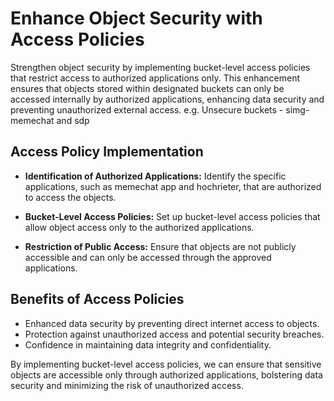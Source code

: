 # Enhance Object Security with Access Policies

Strengthen object security by implementing bucket-level access policies that restrict access to authorized applications only. This enhancement ensures that objects stored within designated buckets can only be accessed internally by authorized applications, enhancing data security and preventing unauthorized external access.
e.g. Unsecure buckets - simg-memechat and sdp

## Access Policy Implementation

- **Identification of Authorized Applications:** Identify the specific applications, such as memechat app and hochrieter, that are authorized to access the objects.

- **Bucket-Level Access Policies:** Set up bucket-level access policies that allow object access only to the authorized applications.

- **Restriction of Public Access:** Ensure that objects are not publicly accessible and can only be accessed through the approved applications.

## Benefits of Access Policies

- Enhanced data security by preventing direct internet access to objects.
- Protection against unauthorized access and potential security breaches.
- Confidence in maintaining data integrity and confidentiality.

By implementing bucket-level access policies, we can ensure that sensitive objects are accessible only through authorized applications, bolstering data security and minimizing the risk of unauthorized access.
